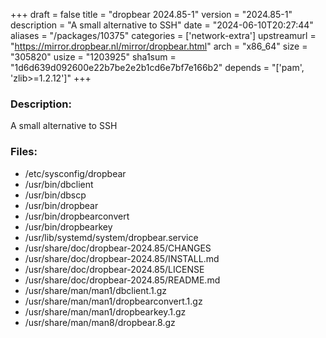 +++
draft = false
title = "dropbear 2024.85-1"
version = "2024.85-1"
description = "A small alternative to SSH"
date = "2024-06-10T20:27:44"
aliases = "/packages/10375"
categories = ['network-extra']
upstreamurl = "https://mirror.dropbear.nl/mirror/dropbear.html"
arch = "x86_64"
size = "305820"
usize = "1203925"
sha1sum = "1d6d639d092600e22b7be2e2b1cd6e7bf7e166b2"
depends = "['pam', 'zlib>=1.2.12']"
+++
### Description: 
A small alternative to SSH

### Files: 
* /etc/sysconfig/dropbear
* /usr/bin/dbclient
* /usr/bin/dbscp
* /usr/bin/dropbear
* /usr/bin/dropbearconvert
* /usr/bin/dropbearkey
* /usr/lib/systemd/system/dropbear.service
* /usr/share/doc/dropbear-2024.85/CHANGES
* /usr/share/doc/dropbear-2024.85/INSTALL.md
* /usr/share/doc/dropbear-2024.85/LICENSE
* /usr/share/doc/dropbear-2024.85/README.md
* /usr/share/man/man1/dbclient.1.gz
* /usr/share/man/man1/dropbearconvert.1.gz
* /usr/share/man/man1/dropbearkey.1.gz
* /usr/share/man/man8/dropbear.8.gz
